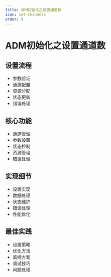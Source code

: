 ```yaml
---
title: ADM初始化之设置通道数
icon: set-channels
order: 9
---
```


# ADM初始化之设置通道数

## 设置流程
- 参数验证
- 通道配置
- 资源分配
- 状态更新
- 错误处理

## 核心功能
- 通道管理
- 参数设置
- 状态控制
- 资源管理
- 错误处理

## 实现细节
- 设置实现
- 数据处理
- 状态维护
- 错误处理
- 性能优化

## 最佳实践
- 设置策略
- 优化方法
- 监控方案
- 调试技巧
- 问题处理
